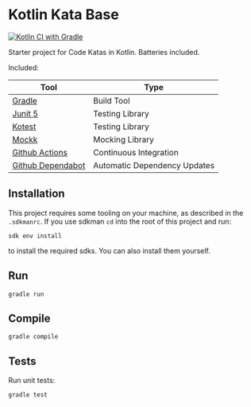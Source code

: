# Kotlin Kata Base
[![Kotlin CI with Gradle](https://github.com/rstraub/kotlin-kata-base/actions/workflows/gradle.yml/badge.svg)](https://github.com/rstraub/kotlin-kata-base/actions/workflows/gradle.yml)

Starter project for Code Katas in Kotlin. Batteries included.

Included:

| Tool                                                  | Type                         |
|-------------------------------------------------------|------------------------------|
| [Gradle](https://gradle.org)                          | Build Tool                   |
| [Junit 5](https://junit.org/junit5/)                  | Testing Library              |
| [Kotest](https://kotest.io)                           | Testing Library              |
| [Mockk](https://mockk.io)                             | Mocking Library              |
| [Github Actions](https://github.com/features/actions) | Continuous Integration       |
| [Github Dependabot](https://github.com/dependabot)    | Automatic Dependency Updates |

## Installation

This project requires some tooling on your machine, as described in the `.sdkmanrc`. If you use
sdkman `cd` into the root of this project and run:

```shell
sdk env install
```

to install the required sdks. You can also install them yourself.

## Run

```shell
gradle run
```

## Compile

```shell
gradle compile
```

## Tests

Run unit tests:

```shell
gradle test
```
